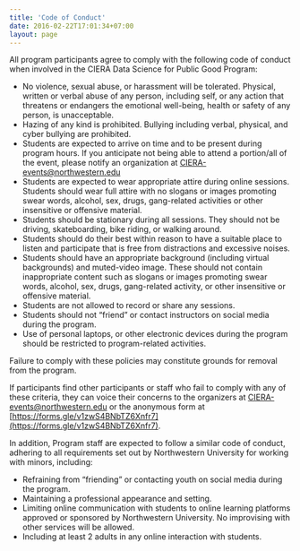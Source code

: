 ```yaml
---
title: 'Code of Conduct'
date: 2016-02-22T17:01:34+07:00
layout: page
---
```


All program participants agree to comply with the following code of conduct when involved in the CIERA Data Science for Public Good Program:

- No violence, sexual abuse, or harassment will be tolerated. Physical, written or verbal abuse of any person, including self, or any action that threatens or endangers the emotional well-being, health or safety of any person, is unacceptable.
- Hazing of any kind is prohibited. Bullying including verbal, physical, and cyber bullying are prohibited.
- Students are expected to arrive on time and to be present during program hours. If you anticipate not being able to attend a portion/all of the event, please notify an organization at <a href="mailto:CIERA-events@northwestern.edu"> CIERA-events@northwestern.edu</a>
- Students are expected to wear appropriate attire during online sessions. Students should wear full attire with no slogans or images promoting swear words, alcohol, sex, drugs, gang-related activities or other insensitive or offensive material.
- Students should be stationary during all sessions. They should not be driving, skateboarding, bike riding, or walking around.
- Students should do their best within reason to have a suitable place to listen and participate that is free from distractions and excessive noises.
- Students should have an appropriate background (including virtual backgrounds) and muted-video image. These should not contain inappropriate content such as slogans or images promoting swear words, alcohol, sex, drugs, gang-related activity, or other insensitive or offensive material.
- Students are not allowed to record or share any sessions.
- Students should not “friend” or contact instructors on social media during the program.
- Use of personal laptops, or other electronic devices during the program should be restricted to program-related activities. 

Failure to comply with these policies may constitute grounds for removal from the program.

If participants find other participants or staff who fail to comply with any of these criteria, they can voice their concerns to the organizers at <a href="mailto:CIERA-events@northwestern.edu"> CIERA-events@northwestern.edu </a> or the anonymous form at [https://forms.gle/v1zwS4BNbTZ6Xnfr7](https://forms.gle/v1zwS4BNbTZ6Xnfr7).

In addition, Program staff are expected to follow a similar code of conduct, adhering to all requirements set out by Northwestern University for working with minors, including:

- Refraining from “friending” or contacting youth on social media during the program.
- Maintaining a professional appearance and setting.
- Limiting online communication with students to online learning platforms approved or sponsored by Northwestern University. No improvising with other services will be allowed.
- Including at least 2 adults in any online interaction with students.



